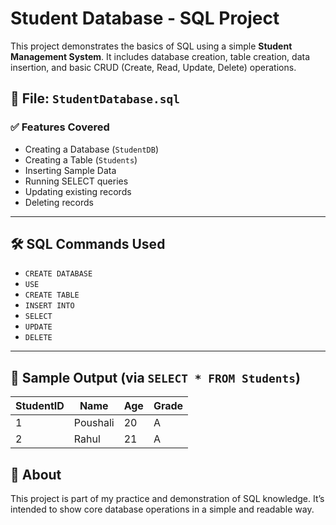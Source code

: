 # Student Database - SQL Project

This project demonstrates the basics of SQL using a simple **Student Management System**. It includes database creation, table creation, data insertion, and basic CRUD (Create, Read, Update, Delete) operations.

## 📁 File: `StudentDatabase.sql`

### ✅ Features Covered
- Creating a Database (`StudentDB`)
- Creating a Table (`Students`)
- Inserting Sample Data
- Running SELECT queries
- Updating existing records
- Deleting records

---

## 🛠️ SQL Commands Used
- `CREATE DATABASE`
- `USE`
- `CREATE TABLE`
- `INSERT INTO`
- `SELECT`
- `UPDATE`
- `DELETE`

---

## 📌 Sample Output (via `SELECT * FROM Students`)
| StudentID | Name     | Age | Grade |
|-----------|----------|-----|-------|
| 1         | Poushali | 20  | A     |
| 2         | Rahul    | 21  | A     |

## 📎 About
This project is part of my practice and demonstration of SQL knowledge. It’s intended to show core database operations in a simple and readable way.

